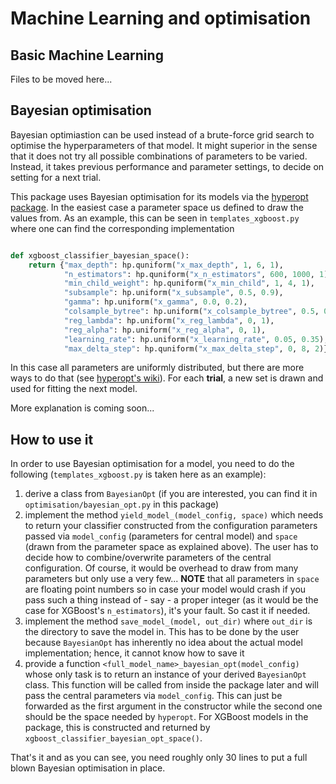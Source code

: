 # Machine Learning and optimisation


## Basic Machine Learning

Files to be moved here...


## Bayesian optimisation

Bayesian optimiastion can be used instead of a brute-force grid search to optimise the hyperparameters of that model. It might superior in the sense that it does not try all possible combinations of parameters to be varied. Instead, it takes previous performance and parameter settings, to decide on setting for a next trial.

This package uses Bayesian optimisation for its models via the [hyperopt package](https://github.com/hyperopt/hyperopt). In the easiest case a parameter space us defined to draw the values from. As an example, this can be seen in `templates_xgboost.py` where one can find the corresponding implementation

```python

def xgboost_classifier_bayesian_space():
    return {"max_depth": hp.quniform("x_max_depth", 1, 6, 1),
            "n_estimators": hp.quniform("x_n_estimators", 600, 1000, 1),
            "min_child_weight": hp.quniform("x_min_child", 1, 4, 1),
            "subsample": hp.uniform("x_subsample", 0.5, 0.9),
            "gamma": hp.uniform("x_gamma", 0.0, 0.2),
            "colsample_bytree": hp.uniform("x_colsample_bytree", 0.5, 0.9),
            "reg_lambda": hp.uniform("x_reg_lambda", 0, 1),
            "reg_alpha": hp.uniform("x_reg_alpha", 0, 1),
            "learning_rate": hp.uniform("x_learning_rate", 0.05, 0.35),
            "max_delta_step": hp.quniform("x_max_delta_step", 0, 8, 2)}
```

In this case all parameters are uniformly distributed, but there are more ways to do that (see [hyperopt's wiki](https://github.com/hyperopt/hyperopt/wiki/FMin#21-parameter-expressions)). For each **trial**, a new set is drawn and used for fitting the next model.

More explanation is coming soon...


## How to use it

In order to use Bayesian optimisation for a model, you need to do the following (`templates_xgboost.py` is taken here as an example):

1. derive a class from `BayesianOpt` (if you are interested, you can find it in `optimisation/bayesian_opt.py` in this package)
2. implement the method `yield_model_(model_config, space)` which needs to return your classifier constructed from the configuration parameters passed via `model_config` (parameters for central model) and `space` (drawn from the parameter space as explained above). The user has to decide how to combine/overwrite parameters of the central configuration. Of course, it would be overhead to draw from many parameters but only use a very few... **NOTE** that all parameters in `space` are floating point numbers so in case your model would crash if you pass such a thing instead of - say - a proper integer (as it would be the case for XGBoost's `n_estimators`), it's your fault. So cast it if needed.
3. implement the method `save_model_(model, out_dir)` where `out_dir` is the directory to save the model in. This has to be done by the user because `BayesianOpt` has inherently no idea about the actual model implementation; hence, it cannot know how to save it
4. provide a function `<full_model_name>_bayesian_opt(model_config)` whose only task is to return an instance of your derived `BayesianOpt` class. This function will be called from inside the package later and will pass the central parameters via `model_config`. This can just be forwarded as the first argument in the constructor while the second one should be the space needed by `hyperopt`. For XGBoost models in the package, this is constructed and returned by `xgboost_classifier_bayesian_opt_space()`.

That's it and as you can see, you need roughly only 30 lines to put a full blown Bayesian optimisation in place.
